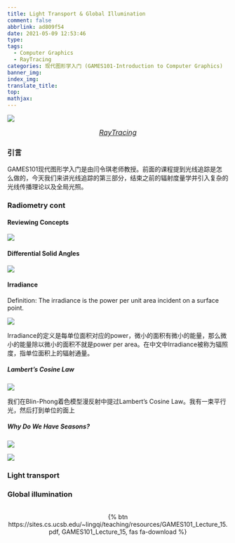 ```yaml
---
title: Light Transport & Global Illumination
comment: false
abbrlink: ad809f54
date: 2021-05-09 12:53:46
type:
tags:
  - Computer Graphics
  - RayTracing
categories: 现代图形学入门 (GAMES101-Introduction to Computer Graphics)
banner_img:
index_img:
translate_title:
top:
mathjax:
---
```




![](https://cdn.jsdelivr.net/gh/Yousazoe/picgo-repo/img/008i3skNgy1gqc35apt6bj31hc0u0q4z.jpg)

<div align=center>
  <font size="3">
    <i>
      <a href="https://twitter.com/AlCHeMoS_Game/status/1390386381864701956">RayTracing</a>
    </i>
  </font>
</div>



### 引言

GAMES101现代图形学入门是由闫令琪老师教授。前面的课程提到光线追踪是怎么做的，今天我们来讲光线追踪的第三部分，结束之前的辐射度量学并引入复杂的光线传播理论以及全局光照。

<!--more-->



### Radiometry cont

#### Reviewing Concepts

![](https://cdn.jsdelivr.net/gh/Yousazoe/picgo-repo/img/008i3skNgy1gqc3gl6r58j30to0gy0v5.jpg)





#### Differential Solid Angles

![](https://cdn.jsdelivr.net/gh/Yousazoe/picgo-repo/img/008i3skNgy1gqcd5j26ejj30tu0gpdia.jpg)



#### Irradiance

Definition: The irradiance is the power per unit area incident on a surface point.

![](https://cdn.jsdelivr.net/gh/Yousazoe/picgo-repo/img/008i3skNgy1gqcd667gpnj30te0crq41.jpg)



Irradiance的定义是每单位面积对应的power，微小的面积有微小的能量，那么微小的能量除以微小的面积不就是power per area。在中文中Irradiance被称为辐照度，指单位面积上的辐射通量。



##### Lambert’s Cosine Law

![](https://cdn.jsdelivr.net/gh/Yousazoe/picgo-repo/img/008i3skNgy1gqcd71nzlaj30tx0h4tb2.jpg)



我们在Blin-Phong着色模型漫反射中提过Lambert’s Cosine Law。我有一束平行光，然后打到单位的面上





##### Why Do We Have Seasons?

![](https://cdn.jsdelivr.net/gh/Yousazoe/picgo-repo/img/008i3skNgy1gqcd7pmflzj30u70g5tew.jpg)







![](https://cdn.jsdelivr.net/gh/Yousazoe/picgo-repo/img/image-20210530162939512.png)



### Light transport







### Global illumination







<br/>

<center>{% btn https://sites.cs.ucsb.edu/~lingqi/teaching/resources/GAMES101_Lecture_15.pdf,  GAMES101_Lecture_15, fas fa-download %}</center>


